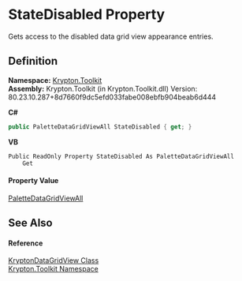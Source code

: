 # StateDisabled Property


Gets access to the disabled data grid view appearance entries.



## Definition
**Namespace:** <a href="79d2eac2-21f4-54ff-7552-b20c33c30600.md">Krypton.Toolkit</a>  
**Assembly:** Krypton.Toolkit (in Krypton.Toolkit.dll) Version: 80.23.10.287+8d7660f9dc5efd033fabe008ebfb904beab6d444

**C#**
``` C#
public PaletteDataGridViewAll StateDisabled { get; }
```
**VB**
``` VB
Public ReadOnly Property StateDisabled As PaletteDataGridViewAll
	Get
```



#### Property Value
<a href="b6ec1e7a-f2aa-4a04-ae2a-cb90e8222236.md">PaletteDataGridViewAll</a>

## See Also


#### Reference
<a href="b763ad9e-a40e-a9d4-85a7-f45569078e74.md">KryptonDataGridView Class</a>  
<a href="79d2eac2-21f4-54ff-7552-b20c33c30600.md">Krypton.Toolkit Namespace</a>  
